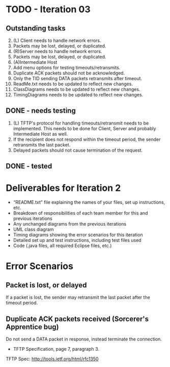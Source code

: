 # TODO - Iteration 03

## Outstanding tasks

2. (L) Client needs to handle network errors.
  1. Packets may be lost, delayed, or duplicated.
3. (R)Server needs to handle network errors.
  1. Packets may be lost, delayed, or duplicated.
4. (A)Intermediate Host
  1. Add menu options for testing timeouts/retransmits.
5. Duplicate ACK packets should not be acknowledged.
  1. Only the TID sending DATA packets retransmits after timeout.
6. ReadMe.txt needs to be updated to reflect new changes.
7. ClassDiagrams needs to be updated to reflect new changes.
8. TimingDiagrams needs to be updated to reflect new changes.

## DONE - needs testing

1. (L) TFTP's protocol for handling timeouts/retransmit needs to be implemented. This needs to be done for Client, Server and probably Intermediate Host as well.
  1. If the recipient does not respond within the timeout period, the sender retransmits the last packet.
  2. Delayed packets should not cause termination of the request. 

## DONE - tested


# Deliverables for Iteration 2

* “README.txt” file explaining the names of your files, set up instructions, etc.
* Breakdown of responsibilities of each team member for this and previous iterations
* Any unchanged diagrams from the previous iterations
* UML class diagram
* Timing diagrams showing the error scenarios for this iteration
* Detailed set up and test instructions, including test files used
* Code (.java files, all required Eclipse files, etc.)


# Error Scenarios

## Packet is lost, or delayed

If a packet is lost, the sender may retransmit the last packet after the timeout period.

## Duplicate ACK packets received (Sorcerer's Apprentice bug)

Do not send a DATA packet in response, instead terminate the connection.
* TFTP Specification, page 7, paragraph 3.

TFTP Spec: http://tools.ietf.org/html/rfc1350
